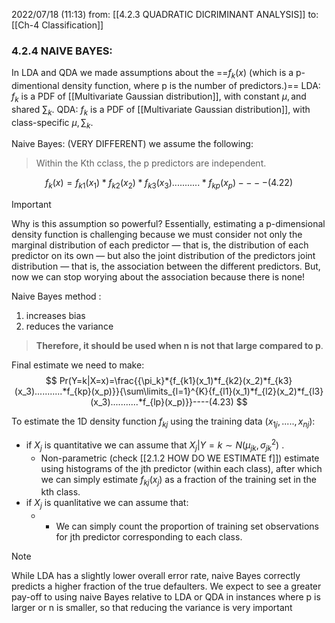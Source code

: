 2022/07/18  (11:13)
from: [[4.2.3 QUADRATIC DICRIMINANT ANALYSIS]]
to: [[Ch-4 Classification]]

### 4.2.4 NAIVE BAYES:
In LDA and QDA we made assumptions about the ==$f_k(x)$ (which is a p-dimentional density function, where p is the number of predictors.)==
LDA: $f_k$ is a PDF of [[Multivariate Gaussian distribution]], with constant $\mu, \text{and shared }{\sum}_k$.
QDA: $f_k$ is a PDF of [[Multivariate Gaussian distribution]], with class-specific $\mu, {\sum}_k$.

Naive Bayes: (VERY DIFFERENT) we assume the following:
>Within the Kth cclass, the p predictors are independent.

$$
f_k(x)=f_{k1}(x_1)*f_{k2}(x_2)*f_{k3}(x_3)...........*f_{kp}(x_p)----(4.22)
$$
>[!important]
>Why is this assumption so powerful? Essentially, estimating a p-dimensional density function is challenging because we must consider not only the marginal distribution of each predictor — that is, the distribution of  each predictor on its own — but also the joint distribution of the predictors joint distribution — that is, the association between the different predictors. But, now we can stop worying about the association because there is none!

Naive Bayes method :
1. increases bias
2. reduces the variance
>**Therefore, it should be used  when  n is not that large compared to p**.

Final estimate we need to make:
$$
Pr(Y=k|X=x)=\frac{{\pi_k}*{f_{k1}(x_1)*f_{k2}(x_2)*f_{k3}(x_3)...........*f_{kp}(x_p)}}{\sum\limits_{l=1}^{K}{f_{l1}(x_1)*f_{l2}(x_2)*f_{l3}(x_3)...........*f_{lp}(x_p)}}----(4.23)
$$

To estimate the 1D density function $f_{kj}$ using the training data ($x_{1j},.....,x_{nj}$):
- if $X_j$ is quantitative we can assume that $X_j|Y=k{\sim} N(\mu_{jk}, \sigma_{jk}^2)$ .
	- Non-parametric (check [[2.1.2 HOW DO WE ESTIMATE f]]) estimate using histograms of the jth predictor (within each class), after which we can simply estimate $f_{kj}(x_j)$ as a fraction of the training set in the kth class.
- if $X_j$ is quanlitative we can assume that:
	- 	- We can simply count the proportion of training set observations for jth predictor corresponding to each class.

>[!note] 
>While LDA has a slightly lower overall error rate, naive Bayes correctly predicts a higher fraction of the true defaulters.
>We expect to see a greater pay-off to using naive Bayes relative to LDA or QDA in instances where p is larger or n is smaller, so that reducing the variance is very important

